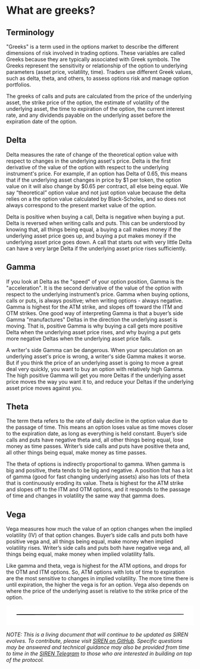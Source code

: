 # What are greeks?

## Terminology

"Greeks" is a term used in the options market to describe the different dimensions of risk involved in trading options. These variables are called Greeks because they are typically associated with Greek symbols. The Greeks represent the sensitivity or relationship of the option to underlying parameters \(asset price, volatility, time\). Traders use different Greek values, such as delta, theta, and others, to assess options risk and manage option portfolios.

The greeks of calls and puts are calculated from the price of the underlying asset, the strike price of the option, the estimate of volatility of the underlying asset, the time to expiration of the option, the current interest rate, and any dividends payable on the underlying asset before the expiration date of the option.

## Delta

Delta measures the rate of change of the theoretical option value with respect to changes in the underlying asset's price. Delta is the first derivative of the value of the option with respect to the underlying instrument's price. For example, if an option has Delta of 0.65, this means that if the underlying asset changes in price by $1 per token, the option value on it will also change by $0.65 per contract, all else being equal. We say “theoretical” option value and not just option value because the delta relies on a the option value calculated by Black-Scholes, and so does not always correspond to the present market value of the option.

Delta is positive when buying a call, Delta is negative when buying a put. Delta is reversed when writing calls and puts. This can be understood by knowing that, all things being equal, a buying a call makes money if the underlying asset price goes up, and buying a put makes money if the underlying asset price goes down. A call that starts out with very little Delta can have a very large Delta if the underlying asset price rises sufficiently.

## Gamma

If you look at Delta as the "speed" of your option position, Gamma is the "acceleration". It is the second derivative of the value of the option with respect to the underlying instrument’s price. Gamma when buying options, calls or puts, is always positive; when writing options - always negative. Gamma is highest for the ATM strike, and slopes off toward the ITM and OTM strikes. One good way of interpreting Gamma is that a buyer’s side Gamma "manufactures" Deltas in the direction the underlying asset is moving. That is, positive Gamma is why buying a call gets more positive Delta when the underlying asset price rises, and why buying a put gets more negative Deltas when the underlying asset price falls.

A writer's side Gamma can be dangerous. When your speculation on an underlying asset's price is wrong, a writer's side Gamma makes it worse. But if you think the price of an underlying asset is going to move a great deal very quickly, you want to buy an option with relatively high Gamma. The high positive Gamma will get you more Deltas if the underlying asset price moves the way you want it to, and reduce your Deltas if the underlying asset price moves against you.

## Theta

The term theta refers to the rate of daily decline in the option value due to the passage of time. This means an option loses value as time moves closer to the expiration date, as long as everything is held constant. Buyer’s side calls and puts have negative theta and, all other things being equal, lose money as time passes. Writer’s side calls and puts have positive theta and, all other things being equal, make money as time passes.

The theta of options is indirectly proportional to gamma. When gamma is big and positive, theta tends to be big and negative. A position that has a lot of gamma \(good for fast changing underlying assets\) also has lots of theta that is continuously eroding its value. Theta is highest for the ATM strike and slopes off to the ITM and OTM options, and it responds to the passage of time and changes in volatility the same way that gamma does.

## Vega

Vega measures how much the value of an option changes when the implied volatility \(IV\) of that option changes. Buyer’s side calls and puts both have positive vega and, all things being equal, make money when implied volatility rises. Writer’s side calls and puts both have negative vega and, all things being equal, make money when implied volatility falls.

Like gamma and theta, vega is highest for the ATM options, and drops for the OTM and ITM options. So, ATM options with lots of time to expiration are the most sensitive to changes in implied volatility. The more time there is until expiration, the higher the vega is for an option. Vega also depends on where the price of the underlying asset is relative to the strike price of the option.

![](../.gitbook/assets/image.png)

_NOTE: This is a living document that will continue to be updated as SIREN evolves. To contribute, please visit_ [_SIREN on GitHub_](https://github.com/sirenmarkets/core)_. Specific questions may be answered and technical guidance may also be provided from time to time in the_ [_SIREN Telegram_](https://t.me/sirenmarkets) _to those who are interested in building on top of the protocol._

